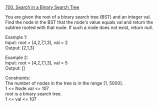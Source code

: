 [700. Search in a Binary Search Tree](https://leetcode.com/problems/search-in-a-binary-search-tree/)




You are given the root of a binary search tree (BST) and an integer val.                  
Find the node in the BST that the node's value equals val and return the subtree rooted with that node. If such a node does not exist, return null.                    

Example 1:                           
Input: root = [4,2,7,1,3], val = 2               
Output: [2,1,3]                  

Example 2:                            
Input: root = [4,2,7,1,3], val = 5              
Output: []                      

Constraints:                     
The number of nodes in the tree is in the range [1, 5000].                 
1 <= Node.val <= 107                   
root is a binary search tree.               
1 <= val <= 107                
